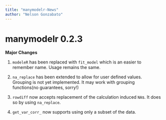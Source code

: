 ```yaml
---
title: "manymodelr-News"
author: "Nelson Gonzabato"
---
```


# manymodelr 0.2.3

**Major Changes**

1. `modeleR` has been replaced with `fit_model` which is an easier to remember name. Usage remains the same.

2. `na_replace` has been extended to allow for user defined values. Grouping is not yet implemented. It may work with grouping functions(no guarantees, sorry!)

3. `rowdiff` now accepts replacement of the calculation induced `NA`s. It does so by using `na_replace`. 

4. `get_var_corr_` now supports using only a subset of the data. 

